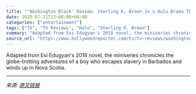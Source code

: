 ```yaml
---
title: "‘Washington Black’ Review: Sterling K. Brown in a Hulu Drama That Tackles Heavy History With Disarming Lightness of Spirit"
date: 2025-07-21T13:00:00+08:00
categories: ["entertainment"]
tags: ["TV", "TV Reviews", "Hulu", "Sterling K. Brown"]
summary: "Adapted from Esi Edugyan's 2018 novel, the miniseries chronicles the globe-trotting adventures of a boy who escapes slavery in Barbados and winds up in Nova Scotia."
source_url: "https://www.hollywoodreporter.com/tv/tv-reviews/washington-black-review-sterling-k-brown-hulu-1236317428/"
---
```


Adapted from Esi Edugyan's 2018 novel, the miniseries chronicles the globe-trotting adventures of a boy who escapes slavery in Barbados and winds up in Nova Scotia.

---

*来源: [原文链接](https://www.hollywoodreporter.com/tv/tv-reviews/washington-black-review-sterling-k-brown-hulu-1236317428/)*
